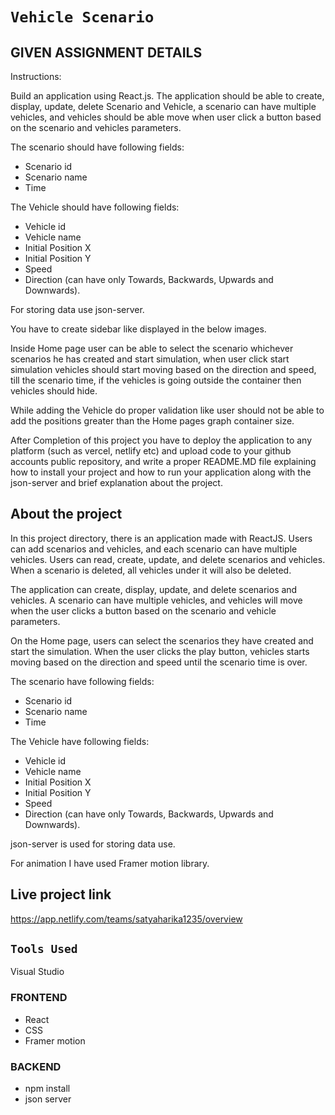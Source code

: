 # `Vehicle Scenario`

## GIVEN ASSIGNMENT DETAILS

Instructions:

Build an application using React.js.
The application should be able to create, display, update, delete Scenario and Vehicle, a
scenario can have multiple vehicles, and vehicles should be able move when user click a button
based on the scenario and vehicles parameters.

The scenario should have following fields:
- Scenario id
- Scenario name
- Time

 The Vehicle should have following fields:
- Vehicle id
- Vehicle name
- Initial Position X
- Initial Position Y
- Speed
- Direction (can have only Towards, Backwards, Upwards and Downwards).

For storing data use json-server.

You have to create sidebar like displayed in the below images.

Inside Home page user can be able to select the scenario whichever scenarios he has created and start simulation, when user click start simulation vehicles should start moving based on the direction and speed, till the scenario time, if the vehicles is going outside the container then vehicles should hide.

While adding the Vehicle do proper validation like user should not be able to add the positions
greater than the Home pages graph container size.

After Completion of this project you have to deploy the application to any platform (such as
vercel, netlify etc) and upload code to your github accounts public repository, and write a
proper README.MD file explaining how to install your project and how to run your application
along with the json-server and brief explanation about the project.

## About the project

In this project directory, there is an application made with ReactJS. Users can add scenarios and vehicles, and each scenario can have multiple vehicles. Users can read, create, update, and delete scenarios and vehicles. When a scenario is deleted, all vehicles under it will also be deleted.

The application can create, display, update, and delete scenarios and vehicles. A scenario can have multiple vehicles, and vehicles will move when the user clicks a button based on the scenario and vehicle parameters.

On the Home page, users can select the scenarios they have created and start the simulation. When the user clicks the play button, vehicles starts moving based on the direction and speed until the scenario time is over.

The scenario have following fields:
- Scenario id
- Scenario name
- Time

The Vehicle have following fields:
- Vehicle id
- Vehicle name
- Initial Position X
- Initial Position Y
- Speed 
- Direction (can have only Towards, Backwards, Upwards and Downwards).

json-server is used for storing data use.

For animation I have used Framer motion library.

## Live project link

https://app.netlify.com/teams/satyaharika1235/overview

## `Tools Used`
Visual Studio

### FRONTEND
- React
- CSS
- Framer motion
### BACKEND
- npm install
- json server

